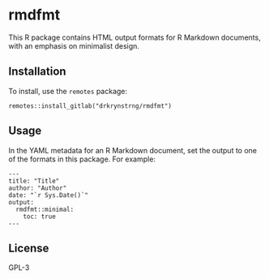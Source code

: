 # rmdfmt

This R package contains HTML output formats for R Markdown documents, with an emphasis on minimalist design.


## Installation

To install, use the `remotes` package:

```{r}
remotes::install_gitlab("drkrynstrng/rmdfmt")
```


## Usage

In the YAML metadata for an R Markdown document, set the output to one of the formats in this package. For example:

```
---
title: "Title"
author: "Author"
date: "`r Sys.Date()`"
output:
  rmdfmt::minimal:
    toc: true
---

```


## License

GPL-3
